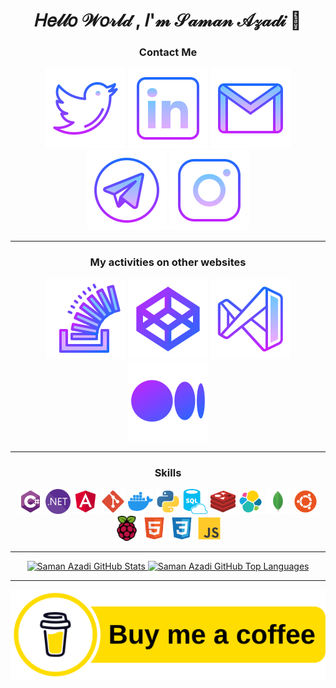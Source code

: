 <div align="center">

# 𝐻𝑒𝓁𝓁𝑜 𝒲𝑜𝓇𝓁𝒹 , 𝐼'𝓂 𝒮𝒶𝓂𝒶𝓃 𝒜𝓏𝒶𝒹𝒾 👋

### Contact Me

[![Twitter](./Icons/Gradient%20icons/twitter.svg)](https://twitter.com/intent/follow?screen_name=saman_azadi_)
[![LinkedIn](./Icons/Gradient%20icons/linkedin.svg)](https://www.linkedin.com/in/saman-azadi/)
[![Gmail](./Icons/Gradient%20icons/gmail.svg)](mailto:samanazadi1996@gmail.com)
[![Telegram](./Icons/Gradient%20icons/telegram.svg)](https://t.me/sam_i_x)
[![Instagram](./Icons/Gradient%20icons/instagram.svg)](https://www.instagram.com/saman_azadi_/)

---
### My activities on other websites

[![Stack Overflow](./Icons/Gradient%20icons/stackoverflow.svg)](https://stackoverflow.com/users/13861561/saman-azadi)
[![CodePen](./Icons/Gradient%20icons/codepen.svg)](https://codepen.io/sam-sam-the-flexboxer/pens/popular)
[![marketplace](./Icons/Gradient%20icons/visualstudio.svg)](https://marketplace.visualstudio.com/publishers/SamanAzadi1996)
[![medium](./Icons/Gradient%20icons/medium.svg)](https://medium.com/@samanazadi1996)

---
 
### Skills

<img async src="./Icons/csharp.svg" alt="C#" height="40">
<img async src="./Icons/dotnet.svg" alt=".NET" height="40">
<img async src="./Icons/angular.svg" alt="Angular" height="40">
<img async src="./Icons/git.svg" alt="Git" height="40">
<img async src="./Icons/docker.svg" alt="Docker" height="40">
<img async src="./Icons/python.svg" alt="Python" height="40">
<img async src="./Icons/sql.svg" alt="SQL" height="40">
<img async src="./Icons/redis.svg" alt="Redis" height="40">
<img async src="./Icons/elk.svg" alt="ELK" height="40">
<img async src="./Icons/mongo.svg" alt="MongoDB" height="40">
<img async src="./Icons/ubuntu.svg" alt="Ubuntu" height="40">
<img async src="./Icons/raspberrypi.svg" alt="Raspberry Pi" height="40">
<img async src="./Icons/html.svg" alt="HTML" height="40">
<img async src="./Icons/css.svg" alt="CSS" height="40">
<img async src="./Icons/js.svg" alt="JavaScript" height="40">

---

<a href="https://github.com/samanazadi1996">
  <img height="180em" src="https://github-readme-stats.vercel.app/api?username=samanazadi1996&show_icons=true&theme=transparent&count_private=true" alt="Saman Azadi GitHub Stats" />
  <img height="180em" src="https://github-readme-stats.vercel.app/api/top-langs/?username=samanazadi1996&theme=transparent&layout=compact&v=1" 
    alt="Saman Azadi GitHub Top Languages" />
</a>

---
 
[![buymeacoffee.com](./Icons/buymeacoffee.svg)](https://www.buymeacoffee.com/samanazadi)

</div>
